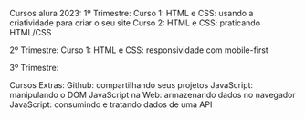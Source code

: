 Cursos alura 2023:
1º Trimestre: 
Curso 1: HTML e CSS: usando a criatividade para criar o seu site
Curso 2: HTML e CSS: praticando HTML/CSS

2º Trimestre:
Curso 1: HTML e CSS: responsividade com mobile-first

3º Trimestre:


Cursos Extras:
Github: compartilhando seus projetos
JavaScript: manipulando o DOM
JavaScript na Web: armazenando dados no navegador
JavaScript: consumindo e tratando dados de uma API
